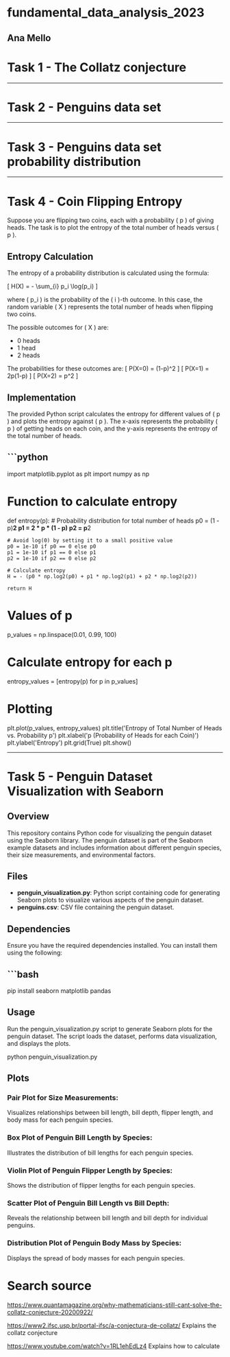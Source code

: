 # fundamental_data_analysis_2023
## Ana Mello


# Task 1 - The Collatz conjecture



----------------------------------------
# Task 2 - Penguins data set



----------------------------------------

# Task 3 - Penguins data set probability distribution



----------------------------------------
# Task 4 - Coin Flipping Entropy
Suppose you are flipping two coins, each with a probability \( p \) of giving heads. The task is to plot the entropy of the total number of heads versus \( p \).

## Entropy Calculation

The entropy of a probability distribution is calculated using the formula:

\[ H(X) = - \sum_{i} p_i \log(p_i) \]

where \( p_i \) is the probability of the \( i \)-th outcome. In this case, the random variable \( X \) represents the total number of heads when flipping two coins.

The possible outcomes for \( X \) are:
- 0 heads
- 1 head
- 2 heads

The probabilities for these outcomes are:
\[ P(X=0) = (1-p)^2 \]
\[ P(X=1) = 2p(1-p) \]
\[ P(X=2) = p^2 \]

## Implementation

The provided Python script calculates the entropy for different values of \( p \) and plots the entropy against \( p \). The x-axis represents the probability \( p \) of getting heads on each coin, and the y-axis represents the entropy of the total number of heads.

## ```python
import matplotlib.pyplot as plt
import numpy as np

# Function to calculate entropy
def entropy(p):
    # Probability distribution for total number of heads
    p0 = (1 - p)**2
    p1 = 2 * p * (1 - p)
    p2 = p**2
    
    # Avoid log(0) by setting it to a small positive value
    p0 = 1e-10 if p0 == 0 else p0
    p1 = 1e-10 if p1 == 0 else p1
    p2 = 1e-10 if p2 == 0 else p2
    
    # Calculate entropy
    H = - (p0 * np.log2(p0) + p1 * np.log2(p1) + p2 * np.log2(p2))
    
    return H

# Values of p
p_values = np.linspace(0.01, 0.99, 100)

# Calculate entropy for each p
entropy_values = [entropy(p) for p in p_values]

# Plotting
plt.plot(p_values, entropy_values)
plt.title('Entropy of Total Number of Heads vs. Probability p')
plt.xlabel('p (Probability of Heads for each Coin)')
plt.ylabel('Entropy')
plt.grid(True)
plt.show()


----------------------------------------

# Task 5 - Penguin Dataset Visualization with Seaborn

## Overview

This repository contains Python code for visualizing the penguin dataset using the Seaborn library. The penguin dataset is part of the Seaborn example datasets and includes information about different penguin species, their size measurements, and environmental factors.

## Files

- **penguin_visualization.py**: Python script containing code for generating Seaborn plots to visualize various aspects of the penguin dataset.
- **penguins.csv**: CSV file containing the penguin dataset.

## Dependencies

Ensure you have the required dependencies installed. You can install them using the following:

##  ```bash
pip install seaborn matplotlib pandas

## Usage
Run the penguin_visualization.py script to generate Seaborn plots for the penguin dataset. The script loads the dataset, performs data visualization, and displays the plots.

python penguin_visualization.py

## Plots
### Pair Plot for Size Measurements:

Visualizes relationships between bill length, bill depth, flipper length, and body mass for each penguin species.

### Box Plot of Penguin Bill Length by Species:
Illustrates the distribution of bill lengths for each penguin species.

### Violin Plot of Penguin Flipper Length by Species:
Shows the distribution of flipper lengths for each penguin species.

### Scatter Plot of Penguin Bill Length vs Bill Depth:
Reveals the relationship between bill length and bill depth for individual penguins.

### Distribution Plot of Penguin Body Mass by Species:
Displays the spread of body masses for each penguin species.


# Search source
https://www.quantamagazine.org/why-mathematicians-still-cant-solve-the-collatz-conjecture-20200922/

https://www2.ifsc.usp.br/portal-ifsc/a-conjectura-de-collatz/
Explains the collatz conjecture

https://www.youtube.com/watch?v=1RL1ehEdLz4
Explains how to calculate

